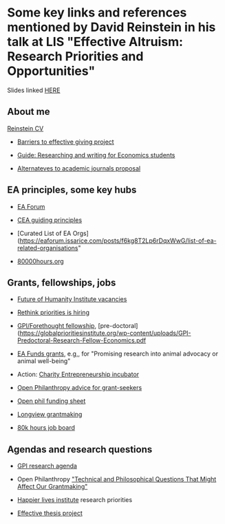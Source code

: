 # Some key links and references mentioned by David Reinstein in his talk at LIS "Effective Altruism: Research Priorities and Opportunities"

Slides linked [HERE](https://daaronr.github.io/reinstein_web/ea_research_priorities_opportunities_rjs_sc_notes_within.html)

## About me

[Reinstein CV](https://daaronr.github.io/markdown-cv/)

- [Barriers to effective giving project](https://daaronr.github.io/ea_giving_barriers/index.html)

- [Guide: Researching and writing for Economics students](https://daaronr.github.io/writing_econ_research/about-this-work.html)

- [Alternateves to academic journals proposal](https://docs.google.com/document/d/1GFISlF5TieCuA6jDYkYlNWaEpuEYrr_zTmaVpTfBg4A/edit#heading=h.iqq0k5uqyg8x)


## EA principles, some key hubs


- [EA Forum](https://forum.effectivealtruism.org/)


- [CEA guiding principles](https://www.centreforeffectivealtruism.org/ceas-guiding-principles)

- [Curated List of EA Orgs](https://eaforum.issarice.com/posts/f6kg8T2Lp6rDqxWwG/list-of-ea-related-organisations"


- [80000hours.org](80000hours.org)



## Grants, fellowships, jobs

- [Future of Humanity Institute vacancies](https://www.fhi.ox.ac.uk/vacancies/)


- [Rethink priorities is hiring](https://www.rethinkpriorities.org/jobs)

- [GPI/Forethought fellowship](https://www.forethought.org/fellowship-2021-apply-now), [pre-doctoral](https://globalprioritiesinstitute.org/wp-content/uploads/GPI-Predoctoral-Research-Fellow-Economics.pdf


- [EA Funds grants](https://funds.effectivealtruism.org/apply-for-funding), e.g,, for "Promising research into animal advocacy or animal well-being"


- Action: [Charity Entrepreneurship incubator](https://www.charityentrepreneurship.com/)

- [Open Philanthropy advice for grant-seekers](https://www.openphilanthropy.org/giving/guide-for-grant-seekers)

- [Open phil funding sheet](https://www.openphilanthropy.org/giving/grants/spreadsheet)

- [Longview grantmaking](https://www.longview.org/grantmaking")

- [80k hours job board](https://80000hours.org/job-board/)



## Agendas and research questions

- [GPI research agenda](https://globalprioritiesinstitute.org/research-agenda-web-version/)


- Open Philanthropy ["Technical and Philosophical Questions That Might Affect Our Grantmaking"](https://www.openphilanthropy.org/blog/technical-and-philosophical-questions-might-affect-our-grantmaking)

- [Happier lives institute](https://www.happierlivesinstitute.org/research-agenda.html) research priorities

- [Effective thesis project](https://effectivethesis.org/project/)
